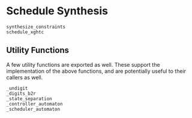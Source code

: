 # Schedule Synthesis

```@docs
synthesize_constraints
schedule_xghtc
```

## Utility Functions

A few utility functions are exported as well.  These support the implementation
of the above functions, and are potentially useful to their callers as well.


```@docs
_undigit
_digits_b2r
_state_separation
_controller_automaton
_scheduler_automaton
```